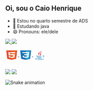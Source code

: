 ## Oi, sou o Caio Henrique

- 🔭 Estou no quarto semestre de ADS
- 🌱 Estudando java
- 😄 Pronouns: ele/dele

<div>
  <a href="https://beacons.ai/caiohds">
  <img height="180em" src="https://github-readme-stats.vercel.app/api?username=caiohds&show_icons=true&theme=dark&include_all_commits=true&count_private=true"/>
  <img height="180em" src="https://github-readme-stats.vercel.app/api/top-langs/?username=caiohds&layout=compact&langs_count=16&theme=dark"/>
</div>
  
<div style="display: inline_block"><br>
    <img align="center" alt="Caio-HTML" height="30" width="40" src="https://raw.githubusercontent.com/devicons/devicon/master/icons/html5/html5-original.svg">
  <img align="center" alt="Caio-CSS" height="30" width="40" src="https://raw.githubusercontent.com/devicons/devicon/master/icons/css3/css3-original.svg">
  <img align="center" alt="Caio-JAVA" height="30" width="40" src="https://raw.githubusercontent.com/devicons/devicon/master/icons/java/java-original.svg">
 </div>
  
##
  
<div>
   
  <a href = "mailto:caiohds2020@gmail.com"><img src="https://img.shields.io/badge/Gmail-D14836?style=for-the-badge&logo=gmail&logoColor=white" target="_blank"></a>
  <a href="https://www.linkedin.com/in/caio-henrique-b3a9a0212/" target="_blank"><img src="https://img.shields.io/badge/-LinkedIn-%230077B5?style=for-the-badge&logo=linkedin&logoColor=white" target="_blank"></a>   
</div>

![Snake animation](https://github.com/caiohds/caiohds/blob/.github/workflows/cobrinha.yml)

